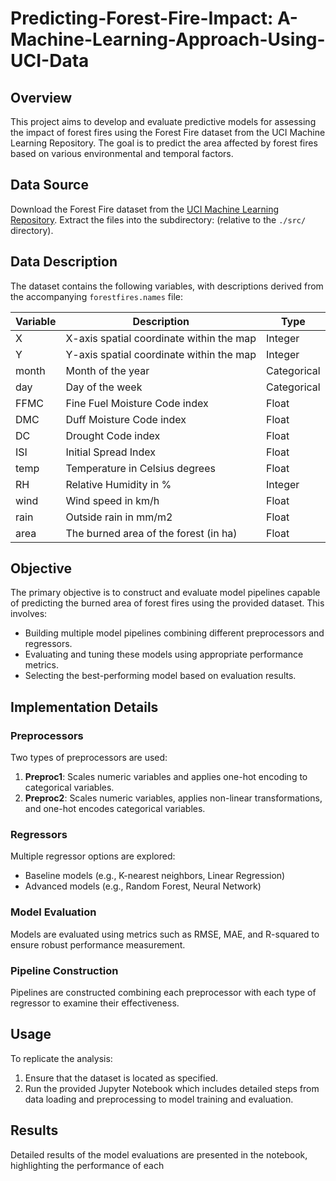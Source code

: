 # Predicting-Forest-Fire-Impact: A-Machine-Learning-Approach-Using-UCI-Data


## Overview
This project aims to develop and evaluate predictive models for assessing the impact of forest fires using the Forest Fire dataset from the UCI Machine Learning Repository. The goal is to predict the area affected by forest fires based on various environmental and temporal factors.

## Data Source
Download the Forest Fire dataset from the [UCI Machine Learning Repository](https://archive.ics.uci.edu/dataset/162/forest+fires). Extract the files into the subdirectory:
(relative to the `./src/` directory).

## Data Description
The dataset contains the following variables, with descriptions derived from the accompanying `forestfires.names` file:

| Variable | Description                                  | Type       |
|----------|----------------------------------------------|------------|
| X        | X-axis spatial coordinate within the map     | Integer    |
| Y        | Y-axis spatial coordinate within the map     | Integer    |
| month    | Month of the year                            | Categorical|
| day      | Day of the week                              | Categorical|
| FFMC     | Fine Fuel Moisture Code index                | Float      |
| DMC      | Duff Moisture Code index                     | Float      |
| DC       | Drought Code index                           | Float      |
| ISI      | Initial Spread Index                         | Float      |
| temp     | Temperature in Celsius degrees               | Float      |
| RH       | Relative Humidity in %                       | Integer    |
| wind     | Wind speed in km/h                           | Float      |
| rain     | Outside rain in mm/m2                        | Float      |
| area     | The burned area of the forest (in ha)        | Float      |

## Objective
The primary objective is to construct and evaluate model pipelines capable of predicting the burned area of forest fires using the provided dataset. This involves:

- Building multiple model pipelines combining different preprocessors and regressors.
- Evaluating and tuning these models using appropriate performance metrics.
- Selecting the best-performing model based on evaluation results.

## Implementation Details

### Preprocessors
Two types of preprocessors are used:

1. **Preproc1**: Scales numeric variables and applies one-hot encoding to categorical variables.
2. **Preproc2**: Scales numeric variables, applies non-linear transformations, and one-hot encodes categorical variables.

### Regressors
Multiple regressor options are explored:

- Baseline models (e.g., K-nearest neighbors, Linear Regression)
- Advanced models (e.g., Random Forest, Neural Network)

### Model Evaluation
Models are evaluated using metrics such as RMSE, MAE, and R-squared to ensure robust performance measurement.

### Pipeline Construction
Pipelines are constructed combining each preprocessor with each type of regressor to examine their effectiveness.

## Usage

To replicate the analysis:

1. Ensure that the dataset is located as specified.
2. Run the provided Jupyter Notebook which includes detailed steps from data loading and preprocessing to model training and evaluation.

## Results
Detailed results of the model evaluations are presented in the notebook, highlighting the performance of each
